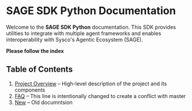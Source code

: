 # SAGE SDK Python Documentation

Welcome to the **SAGE SDK Python** documentation. This SDK provides utilities to integrate with multiple agent frameworks and enables interoperability with Sysco's Agentic Ecosystem (SAGE).

**Please follow the index**

## Table of Contents

1. [Project Overview](project-overview.md) – High-level description of the project and its components     
2. [FAQ](faq.md) – This line is intentionally changed to create a conflict with master
3. [New](new.md) – Old documntsion

